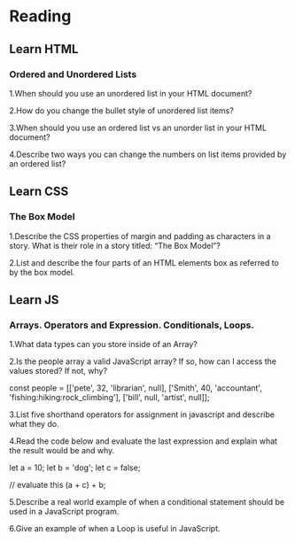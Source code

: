 # Reading  

## Learn HTML  
### Ordered and Unordered Lists  

1.When should you use an unordered list in your HTML document?  

2.How do you change the bullet style of unordered list items?  

3.When should you use an ordered list vs an unorder list in your HTML document?  

4.Describe two ways you can change the numbers on list items provided by an ordered list?  

## Learn CSS  
### The Box Model  

1.Describe the CSS properties of margin and padding as characters in a story. What is their role in a story titled: “The Box Model”?  

2.List and describe the four parts of an HTML elements box as referred to by the box model.  

## Learn JS  
### Arrays. Operators and Expression. Conditionals, Loops.  

1.What data types can you store inside of an Array?  

2.Is the people array a valid JavaScript array? If so, how can I access the values stored? If not, why?  


 const people = [['pete', 32, 'librarian', null], ['Smith', 40, 'accountant', 'fishing:hiking:rock_climbing'], ['bill', null, 'artist', null]];  

3.List five shorthand operators for assignment in javascript and describe what they do.  

4.Read the code below and evaluate the last expression and explain what the result would be and why.  


 let a = 10;
 let b = 'dog';
 let c = false;

 // evaluate this
 (a + c) + b;  

5.Describe a real world example of when a conditional statement should be used in a JavaScript program.  

6.Give an example of when a Loop is useful in JavaScript.  


